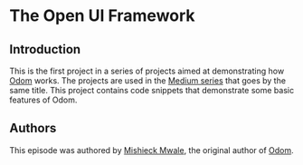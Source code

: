 # The Open UI Framework

## Introduction

This is the first project in a series of projects aimed at demonstrating how [Odom](https://github.com/riu-web/odom) works. The projects are used in the [Medium series](https://medium.com/nerd-for-tech/introducing-odom-the-open-ui-framework-ed29572a46bb) that goes by the same title. This project contains code snippets that demonstrate some basic features of Odom.

## Authors

This episode was authored by [Mishieck Mwale](https://github.com/Mishieck), the original author of [Odom](https://github.com/riu-web/odom).
